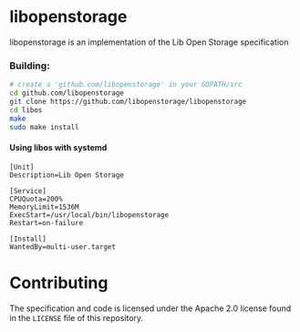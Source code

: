 # libopenstorage
libopenstorage is an implementation of the Lib Open Storage specification

### Building:

```bash
# create a 'github.com/libopenstorage' in your GOPATH/src
cd github.com/libopenstorage
git clone https://github.com/libopenstorage/libopenstorage
cd libos
make
sudo make install
```

#### Using libos with systemd

```service
[Unit]
Description=Lib Open Storage

[Service]
CPUQuota=200%
MemoryLimit=1536M
ExecStart=/usr/local/bin/libopenstorage
Restart=on-failure

[Install]
WantedBy=multi-user.target
```

# Contributing

The specification and code is licensed under the Apache 2.0 license found in 
the `LICENSE` file of this repository.  
